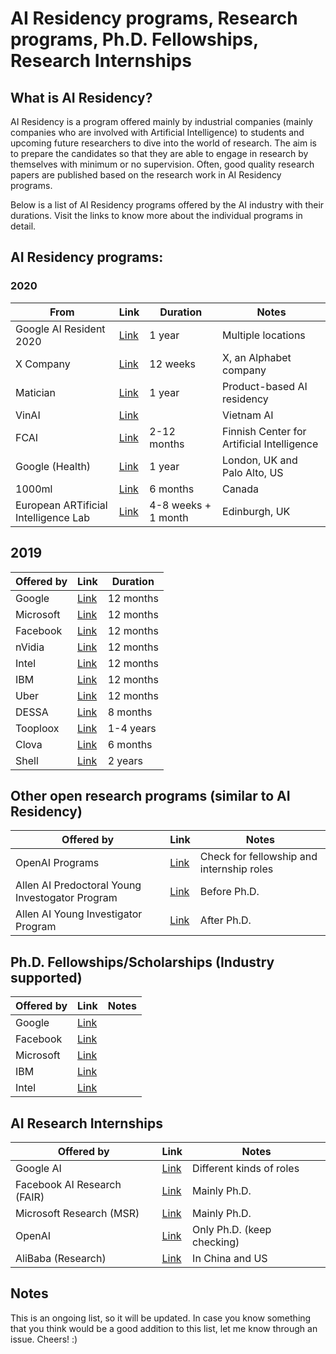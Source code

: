 # AI Residency programs, Research programs, Ph.D. Fellowships, Research Internships

## What is AI Residency?
AI Residency is a program offered mainly by industrial companies (mainly companies who are involved with Artificial Intelligence) to students and upcoming future researchers to dive into the world of research. The aim is to prepare the candidates so that they are able to engage in research by themselves with minimum or no supervision. Often, good quality research papers are published based on the research work in AI Residency programs.

Below is a list of AI Residency programs offered by the AI industry with their durations. Visit the links to know more about the individual programs in detail.

## AI Residency programs:
### 2020
|From|Link|Duration|Notes|
|----|----|--------|-----|
|Google AI Resident 2020|[Link](https://careers.google.com/jobs/results/?company=Google&hl=en_US&jlo=en_US&q=Google%20AI%20Resident&sort_by=relevance)|1 year|Multiple locations|
|X Company|[Link](https://x.company/careers-at-x/4225880002/)|12 weeks|X, an Alphabet company|
|Matician|[Link](https://matician.com/ai-residency.html)|1 year|Product-based AI residency|
|VinAI|[Link](https://www.vinai.io/ai-residency/)||Vietnam AI|
|FCAI|[Link](https://fcai.fi/ai-residency)|2-12 months|Finnish Center for Artificial Intelligence|
|Google (Health)|[Link](https://careers.google.com/jobs/results/136709006283416262-google-ai-resident-health-2020-start-fixed-term-employee/)|1 year|London, UK and Palo Alto, US|
|1000ml|[Link](http://residency.1000ml.io/)|6 months|Canada|
|European ARTificial Intelligence Lab|[Link](https://ars.electronica.art/ailab/en/opencall/)|4-8 weeks + 1 month|Edinburgh, UK|

## 2019

| Offered by | Link | Duration |
|------------|------|----------|
|Google|[Link](https://ai.google/research/join-us/ai-residency/)|12 months|
|Microsoft|[Link](https://www.microsoft.com/en-us/research/academic-program/microsoft-ai-residency-program/)|12 months|
|Facebook|[Link](https://research.fb.com/programs/facebook-ai-residency-program/)|12 months|
|nVidia|[Link](https://research.nvidia.com/research-residency)|12 months|
|Intel|[Link](https://www.intel.ai/research-programs)|12 months|
|IBM|[Link](https://www.research.ibm.com/artificial-intelligence/careers/ai-residency/)|12 months|
|Uber|[Link](https://careersinfo.uber.com/ai-residency)|12 months|
|DESSA|[Link](https://www.dessa.com/careers/)|8 months|
|Tooploox|[Link](https://www.tooploox.com/blog/ai-residency-program)|1-4 years|
|Clova|[Link](https://clova.ai/m/en/research/careers.html)|6 months|
|Shell|[Link](https://www.shell.com/energy-and-innovation/overcoming-technology-challenges/digital-innovation/artificial-intelligence/advancing-the-digital-revolution.html)|2 years|


## Other open research programs (similar to AI Residency)

| Offered by | Link | Notes |
|------------|------|-------|
|OpenAI Programs|[Link](https://openai.com/jobs/)|Check for fellowship and internship roles|
|Allen AI Predoctoral Young Investogator Program|[Link](https://allenai.org/jobs/job/allen-ai-predoctoral-young-investigator-program-812158.html)|Before Ph.D.|
|Allen AI Young Investigator Program|[Link](https://allenai.org/young-investigator-program.html)|After Ph.D.|

## Ph.D. Fellowships/Scholarships (Industry supported)

| Offered by | Link | Notes |
|------------|------|-------|
|Google|[Link](https://ai.google/research/outreach/phd-fellowship/)|
|Facebook|[Link](https://research.fb.com/programs/fellowship/)|
|Microsoft|[Link](https://www.microsoft.com/en-us/research/academic-program/phd-fellowship/)|
|IBM|[Link](https://www.research.ibm.com/university/awards/phdfellowship.shtml)|
|Intel|[Link](https://www.intel.com/content/dam/www/public/us/en/documents/corporate-information/phd-fellowship-provisions.pdf)|

## AI Research Internships

| Offered by | Link | Notes |
|------------|------|-------|
|Google AI|[Link](https://careers.google.com/jobs/results/?company=Google&company=YouTube&employment_type=INTERN&hl=en_US&jlo=en_US&q=Research%20Intern&sort_by=relevance)|Different kinds of roles|
|Facebook AI Research (FAIR)|[Link](https://www.facebook.com/careers/jobs/?q=AI%20research%20intern)|Mainly Ph.D.|
|Microsoft Research (MSR)|[Link](https://careers.microsoft.com/us/en/search-results?rt=university&keywords=AI%20Research%20Intern)|Mainly Ph.D.|
|OpenAI|[Link](https://openai.com/jobs/)|Only Ph.D. (keep checking)|
|AliBaba (Research)|[Link](https://campus.alibaba.com/en/talentPlanDetail?id=82)|In China and US|

## Notes

This is an ongoing list, so it will be updated. In case you know something that you think would be a good addition to this list, let me know through an issue. Cheers! :)
